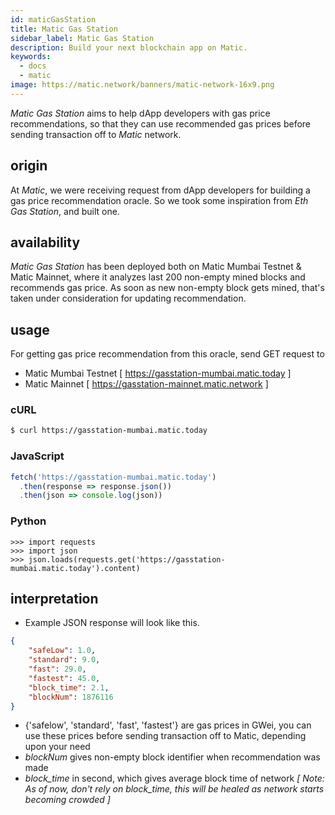 ```yaml
---
id: maticGasStation
title: Matic Gas Station
sidebar_label: Matic Gas Station
description: Build your next blockchain app on Matic.
keywords:
  - docs
  - matic
image: https://matic.network/banners/matic-network-16x9.png 
---
```


_Matic Gas Station_ aims to help dApp developers with gas price recommendations, so that they can use recommended gas prices before sending transaction off to _Matic_ network.

## origin

At _Matic_, we were receiving request from dApp developers for building a gas price recommendation oracle. So we took some inspiration from _Eth Gas Station_, and built one.

## availability

_Matic Gas Station_ has been deployed both on Matic Mumbai Testnet & Matic Mainnet, where it analyzes last 200 non-empty mined blocks and recommends gas price. As soon as new non-empty block gets mined, that's taken under consideration for updating recommendation.

## usage

For getting gas price recommendation from this oracle, send GET request to

- Matic Mumbai Testnet [ https://gasstation-mumbai.matic.today ]
- Matic Mainnet [ https://gasstation-mainnet.matic.network ]

### cURL

```bash
$ curl https://gasstation-mumbai.matic.today
```

### JavaScript

```javascript
fetch('https://gasstation-mumbai.matic.today')
  .then(response => response.json())
  .then(json => console.log(json))
```

### Python

```python3
>>> import requests
>>> import json
>>> json.loads(requests.get('https://gasstation-mumbai.matic.today').content)
```

## interpretation

- Example JSON response will look like this.

```json
{
    "safeLow": 1.0,
    "standard": 9.0,
    "fast": 29.0,
    "fastest": 45.0,
    "block_time": 2.1,
    "blockNum": 1876116
}
```

- {'safelow', 'standard', 'fast', 'fastest'} are gas prices in GWei, you can use these prices before sending transaction off to Matic, depending upon your need
- _blockNum_ gives non-empty block identifier when recommendation was made
- _block\_time_ in second, which gives average block time of network _[ Note: As of now, don't rely on block\_time, this will be healed as network starts becoming crowded ]_
